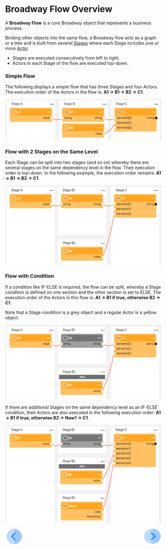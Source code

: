 # Broadway Flow Overview

A **Broadway Flow** is a core Broadway object that represents a business process. 

Binding other objects into the same flow, a Broadway flow acts as a graph or a tree and is built from several [Stages](/articles/99_Broadway/19_broadway_flow_stages.md) where each Stage includes one or more [Actor](/articles/99_Broadway/03_broadway_actor.md). 
-  Stages are executed consecutively from left to right.
-  Actors in each Stage of the flow are executed top-down. 

### Simple Flow
The following displays a simple flow that has three Stages and four Actors. The execution order of the Actors in the flow is: **A1 -> B1 -> B2 -> C1**.

![image](/articles/99_Broadway/images/99_16_01_flow1.PNG)

### Flow with 2 Stages on the Same Level
Each Stage can be split into two stages (and so on) whereby there are several stages on the same dependency level in the flow. Their execution order is top-down. In the following example, the execution order remains: **A1 -> B1 -> B2 -> C1**.

![image](/articles/99_Broadway/images/99_16_01_flow2.PNG)

### Flow with Condition
If a condition like IF-ELSE is required, the flow can be split, whereby a Stage condition is defined on one section and the other section is set to ELSE. 
The execution order of the Actors in this flow is: **A1 -> B1 if true, otherwise B2 -> C1**. 

Note that a Stage condition is a grey object and a regular Actor is a yellow object.


![image](/articles/99_Broadway/images/99_16_01_flow3.PNG)

If there are additional Stages on the same dependency level as an IF-ELSE condition, their Actors are also executed in the following execution order: **A1 -> B1 if true, otherwise B2 -> Now1 -> C1**.

![image](/articles/99_Broadway/images/99_16_01_flow4.PNG)

[![Previous](/articles/images/Previous.png)](/articles/99_Broadway/???.md)[<img align="right" width="60" height="54" src="/articles/images/Next.png">](/articles/99_Broadway/17_tutorial_and_flow_examples.md)


